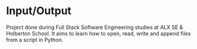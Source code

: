 # Input/Output
Project done during Full Stack Software Engineering studies at ALX SE & Holberton School. It aims to learn how to open, read, write and append files from a script in Python.
